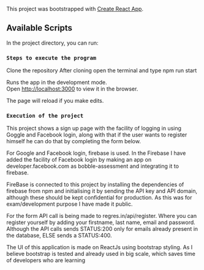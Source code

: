 This project was bootstrapped with [Create React App](https://github.com/facebook/create-react-app).

## Available Scripts

In the project directory, you can run:


### `Steps to execute the program`

Clone the repository
After cloning open the terminal and type npm run start

Runs the app in the development mode.<br />
Open [http://localhost:3000](http://localhost:3000) to view it in the browser.

The page will reload if you make edits.<br />

### `Execution of the project`

This project shows a sign up page with the facility of logging in 
using Goggle and Facebook login, along with that if the user wants to register himself
he can do that by completing the form below.

For Google and Facebook login, firebase is used. In the Firebase I have added the facility
of Facebook login by making an app on developer.facebook.com as bobble-assessment and integrating 
it to firebase.

FireBase is connected to this project by installing the dependencies of firebase from npm and initialising
it by sending the API key and API domain, although these should be kept confidential for production. As this was for exam/development purpose I have made it public. 

For the form API call is being made to regres.in/api/register. Where you can register yourself by adding your
firstname, last name, email and password. Although the API calls sends STATUS:200 only for emails already 
present in the database, ELSE sends a STATUS:400. 

The UI of this application is made on ReactJs using bootstrap styling.
As I believe bootstrap is tested and already used in big scale, which saves time of developers who are 
learning